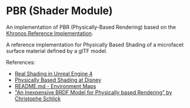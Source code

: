 # PBR (Shader Module)

An implementation of PBR (Physically-Based Rendering) based on the [Khronos Reference Implementation](https://github.com/KhronosGroup/glTF-WebGL-PBR).

A reference implementation for Physically Based Shading of a microfacet surface material defined by a glTF model.

References:

* [Real Shading in Unreal Engine 4](http://blog.selfshadow.com/publications/s2013-shading-course/karis/s2013_pbs_epic_notes_v2.pdf)
* [Physically Based Shading at Disney](http://blog.selfshadow.com/publications/s2012-shading-course/burley/s2012_pbs_disney_brdf_notes_v3.pdf)
* [README.md - Environment Maps](https://github.com/KhronosGroup/glTF-WebGL-PBR/#environment-maps)
* ["An Inexpensive BRDF Model for Physically based Rendering" by Christophe Schlick](
https://www.cs.virginia.edu/~jdl/bib/appearance/analytic%20models/schlick94b.pdf)
